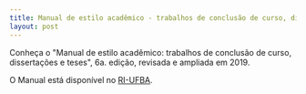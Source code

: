 ```yaml
---
title: Manual de estilo acadêmico - trabalhos de conclusão de curso, dissertações e teses
layout: post
---
```


Conheça o "Manual de estilo acadêmico: trabalhos de conclusão de curso, dissertações e teses", 6a. edição, revisada e ampliada em 2019.

O Manual está disponível no [RI-UFBA](http://repositorio.ufba.br/ri/handle/ri/29414).
